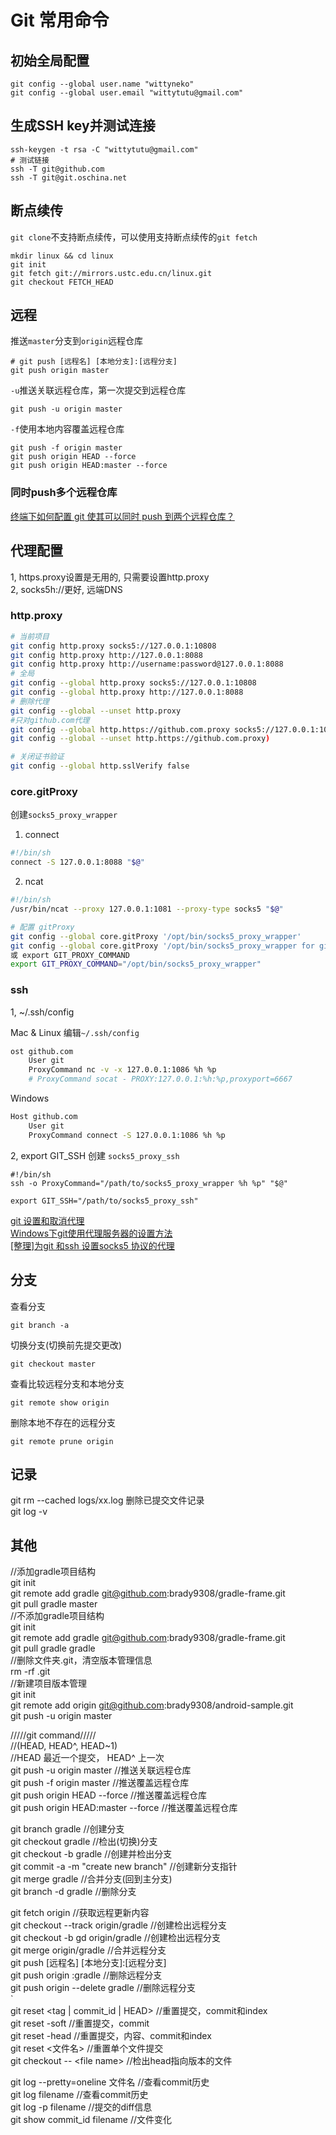 # Git 常用命令

## 初始全局配置

```text
git config --global user.name "wittyneko"
git config --global user.email "wittytutu@gmail.com"
```

## 生成SSH key并测试连接

```text
ssh-keygen -t rsa -C "wittytutu@gmail.com"
# 测试链接
ssh -T git@github.com
ssh -T git@git.oschina.net
```

## 断点续传

`git clone`不支持断点续传，可以使用支持断点续传的`git fetch`

```text
mkdir linux && cd linux
git init
git fetch git://mirrors.ustc.edu.cn/linux.git
git checkout FETCH_HEAD
```

## 远程

推送`master`分支到`origin`远程仓库

```text
# git push [远程名] [本地分支]:[远程分支]
git push origin master
```

`-u`推送关联远程仓库，第一次提交到远程仓库

```text
git push -u origin master
```

`-f`使用本地内容覆盖远程仓库

```text
git push -f origin master
git push origin HEAD --force
git push origin HEAD:master --force
```

### 同时push多个远程仓库

[终端下如何配置 git 使其可以同时 push 到两个远程仓库？](https://segmentfault.com/q/1010000000764992)

## 代理配置
1, https.proxy设置是无用的, 只需要设置http.proxy  
2, socks5h://更好, 远端DNS  

### http.proxy

```bash
# 当前项目
git config http.proxy socks5://127.0.0.1:10808
git config http.proxy http://127.0.0.1:8088
git config http.proxy http://username:password@127.0.0.1:8088
# 全局
git config --global http.proxy socks5://127.0.0.1:10808
git config --global http.proxy http://127.0.0.1:8088
# 删除代理
git config --global --unset http.proxy
#只对github.com代理
git config --global http.https://github.com.proxy socks5://127.0.0.1:10808
git config --global --unset http.https://github.com.proxy)

# 关闭证书验证
git config --global http.sslVerify false
```

### core.gitProxy

创建`socks5_proxy_wrapper`

1. connect
```bash
#!/bin/sh
connect -S 127.0.0.1:8088 "$@"
```
2. ncat
```bash
#!/bin/sh
/usr/bin/ncat --proxy 127.0.0.1:1081 --proxy-type socks5 "$@"
```


```bash
# 配置 gitProxy 
git config --global core.gitProxy '/opt/bin/socks5_proxy_wrapper'
git config --global core.gitProxy '/opt/bin/socks5_proxy_wrapper for git.kernel.org'
或 export GIT_PROXY_COMMAND
export GIT_PROXY_COMMAND="/opt/bin/socks5_proxy_wrapper"
```

### ssh

1, ~/.ssh/config  

Mac & Linux 编辑`~/.ssh/config`  
```bash
ost github.com
    User git
    ProxyCommand nc -v -x 127.0.0.1:1086 %h %p
    # ProxyCommand socat - PROXY:127.0.0.1:%h:%p,proxyport=6667
```

Windows

```bash
Host github.com
    User git
    ProxyCommand connect -S 127.0.0.1:1086 %h %p
```

2, export GIT\_SSH
创建 `socks5_proxy_ssh`

```text
#!/bin/sh
ssh -o ProxyCommand="/path/to/socks5_proxy_wrapper %h %p" "$@"
```

```text
export GIT_SSH="/path/to/socks5_proxy_ssh"
```

[git 设置和取消代理](https://gist.github.com/laispace/666dd7b27e9116faece6)  
[Windows下git使用代理服务器的设置方法](http://blog.useasp.net/archive/2015/08/26/config-git-proxy-settings-on-windows.aspx)  
[\[整理\]为git 和ssh 设置socks5 协议的代理](https://blog.systemctl.top/2017/2017-09-28_set-proxy-for-git-and-ssh-with-socks5/)

## 分支

查看分支

```text
git branch -a
```

切换分支\(切换前先提交更改\)

```text
git checkout master
```

查看比较远程分支和本地分支

```text
git remote show origin
```

删除本地不存在的远程分支

```text
git remote prune origin
```

## 记录

git rm --cached logs/xx.log 删除已提交文件记录  
git log -v

## 其他

//添加gradle项目结构  
git init  
git remote add gradle git@github.com:brady9308/gradle-frame.git  
git pull gradle master  
//不添加gradle项目结构  
git init  
git remote add gradle git@github.com:brady9308/gradle-frame.git  
git pull gradle gradle  
//删除文件夹.git，清空版本管理信息  
rm -rf .git  
//新建项目版本管理  
git init  
git remote add origin git@github.com:brady9308/android-sample.git  
git push -u origin master

/////git command/////  
//\(HEAD, HEAD^, HEAD~1\)  
//HEAD 最近一个提交， HEAD^ 上一次  
git push -u origin master //推送关联远程仓库  
git push -f origin master //推送覆盖远程仓库  
git push origin HEAD --force //推送覆盖远程仓库  
git push origin HEAD:master --force //推送覆盖远程仓库

git branch gradle //创建分支  
git checkout gradle //检出\(切换\)分支  
git checkout -b gradle //创建并检出分支  
git commit -a -m "create new branch" //创建新分支指针  
git merge gradle //合并分支\(回到主分支\)  
git branch -d gradle //删除分支

git fetch origin //获取远程更新内容  
git checkout --track origin/gradle //创建检出远程分支  
git checkout -b gd origin/gradle //创建检出远程分支  
git merge origin/gradle //合并远程分支  
git push \[远程名\] \[本地分支\]:\[远程分支\]  
git push origin :gradle //删除远程分支  
git push origin --delete gradle //删除远程分支  
\`  
git reset &lt;tag \| commit\_id \| HEAD&gt; //重置提交，commit和index  
git reset -soft //重置提交，commit  
git reset -head //重置提交，内容、commit和index  
git reset &lt;文件名&gt; //重置单个文件提交  
git checkout -- &lt;file name&gt; //检出head指向版本的文件

git log --pretty=oneline 文件名 //查看commit历史  
git log filename //查看commit历史  
git log -p filename //提交的diff信息  
git show commit\_id filename //文件变化

